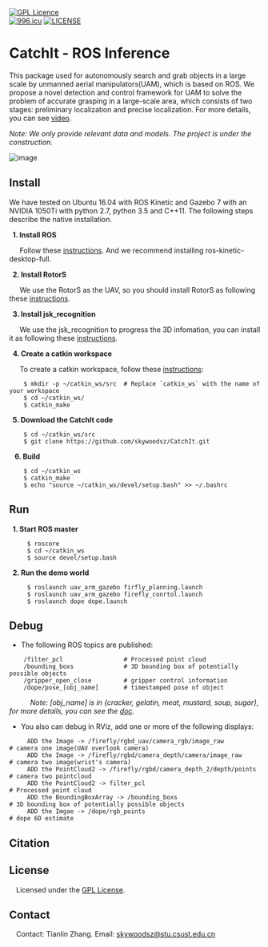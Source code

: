 [![GPL Licence](https://badges.frapsoft.com/os/gpl/gpl.svg?v=103)](https://opensource.org/licenses/GPL-3.0/)  
[![996.icu](https://img.shields.io/badge/link-996.icu-red.svg)](https://996.icu)
[![LICENSE](https://img.shields.io/badge/license-Anti%20996-blue.svg)](https://github.com/996icu/996.ICU/blob/master/LICENSE)
# CatchIt - ROS Inference
This package used for autonomously search and grab objects in a large scale by unmanned aerial manipulators(UAM), which is based on ROS. We propose a novel detection and control framework for UAM to solve the problem of accurate grasping in a large-scale area, which consists of two stages: preliminary localization and precise localization. For more details, you can see [video](https://youtu.be/ycYlgfIKv6s).

*Note: We only provide relevant data and models. The project is under the construction.*

![image](https://github.com/skywoodsz/CatchIt/blob/master/grasp_sucussuful.png)

## Install  
We have tested on Ubuntu 16.04 with ROS Kinetic and Gazebo 7 with an NVIDIA 1050Ti with python 2.7, python 3.5 and C++11. The following steps describe the native installation.   

&ensp;**1. Install ROS**   

&ensp;&ensp;&ensp;Follow these [instructions](http://wiki.ros.org/kinetic/Installation/Ubuntu). And we recommend installing ros-kinetic-desktop-full. 
    
&ensp;**2. Install RotorS**  

&ensp;&ensp;&ensp;We use the RotorS as the UAV, so you should install RotorS as following these [instructions](https://github.com/ethz-asl/rotors_simulator).  
    
&ensp;**3. Install jsk_recognition** 

&ensp;&ensp;&ensp;We use the jsk_recognition to progress the 3D infomation, you can install it as following these [instructions](https://github.com/jsk-ros-pkg/jsk_recognition).  
    
&ensp;**4. Create a catkin workspace** 

&ensp;&ensp;&ensp;To create a catkin workspace, follow these [instructions](http://wiki.ros.org/catkin/Tutorials/create_a_workspace):  
```
    $ mkdir -p ~/catkin_ws/src  # Replace `catkin_ws` with the name of your workspace
    $ cd ~/catkin_ws/
    $ catkin_make
```

&ensp;**5. Download the CatchIt code**
```
    $ cd ~/catkin_ws/src
    $ git clone https://github.com/skywoodsz/CatchIt.git
```
   
&ensp; **6. Build**
```
    $ cd ~/catkin_ws
    $ catkin_make
    $ echo "source ~/catkin_ws/devel/setup.bash" >> ~/.bashrc
```

## Run
&ensp;**1. Start ROS master** 
```
     $ roscore
     $ cd ~/catkin_ws
     $ source devel/setup.bash
```
&ensp;**2. Run the demo world** 
```
     $ roslaunch uav_arm_gazebo firfly_planning.launch
     $ roslaunch uav_arm_gazebo firefly_conrtol.launch
     $ roslaunch dope dope.launch
```

## Debug
- The following ROS topics are published:
```
    /filter_pcl                 # Processed point cloud
    /bounding_boxs              # 3D bounding box of potentially possible objects
    /gripper_open_close         # gripper control information
    /dope/pose_[obj_name]       # timestamped pose of object
```

&ensp;&ensp;&ensp;&ensp;&ensp;&ensp;*Note: [obj_name] is in {cracker, gelatin, meat, mustard, soup, sugar}, for more details, you can see the [doc](https://github.com/NVlabs/Deep_Object_Pose).*  

- You also can debug in RViz, add one or more of the following displays:
```
     ADD the Image -> /firefly/rgbd_uav/camera_rgb/image_raw           # camera one image(UAV overlook camera)
     ADD the Image -> /firefly/rgbd/camera_depth/camera/image_raw      # camera two image(wrist's camera)
     ADD the PointCloud2 -> /firefly/rgbd/camera_depth_2/depth/points  # camera two pointcloud
     ADD the PointCloud2 -> filter_pcl                                 # Processed point cloud
     ADD the BoundingBoxArray -> /bounding_boxs                        # 3D bounding box of potentially possible objects
     ADD the Imgae -> /dope/rgb_points                                 # dope 6D estimate
```    

## Citation

## License
&ensp;&ensp;Licensed under the [GPL License](https://opensource.org/licenses/GPL-3.0/).

## Contact
&ensp;&ensp;Contact: Tianlin Zhang. Email: skywoodsz@stu.csust.edu.cn






    



    
    



    

